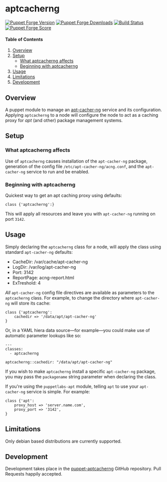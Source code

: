 # aptcacherng

[![Puppet Forge Version](http://img.shields.io/puppetforge/v/markhellewell/aptcacherng.svg)](https://forge.puppetlabs.com/markhellewell/aptcacherng)
[![Puppet Forge Downloads](http://img.shields.io/puppetforge/dt/markhellewell/aptcacherng.svg)](https://forge.puppetlabs.com/markhellewell/aptcacherng)
[![Build Status](https://img.shields.io/travis/markhellewell/puppet-aptcacherng/master.svg)](https://travis-ci.org/markhellewell/puppet-aptcacherng)
[![Puppet Forge Score](https://img.shields.io/puppetforge/f/markhellewell/aptcacherng.svg)](https://forge.puppetlabs.com/markhellewell/aptcacherng)

#### Table of Contents

1. [Overview](#overview)
2. [Setup](#setup)
    * [What aptcacherng affects](#what-aptcacherng-affects)
    * [Beginning with aptcacherng](#beginning-with-aptcacherng)
3. [Usage](#usage)
4. [Limitations](#limitations)
5. [Development](#development)

## Overview

A puppet module to manage an [apt-cacher-ng](https://www.unix-ag.uni-kl.de/~bloch/acng/) service and its configuration.  Applying `aptcacherng` to a node will configure the node to act as a caching proxy for *apt* (and other) package management systems.

## Setup

### What aptcacherng affects

Use of `aptcacherng` causes installation of the `apt-cacher-ng` package, generation of the config file `/etc/apt-cacher-ng/acng.conf`, and the `apt-cacher-ng` service to run and be enabled.

### Beginning with aptcacherng

Quickest way to get an apt caching proxy using defaults:

    class {'aptcacherng':}

This will apply all resources and leave you with `apt-cacher-ng` running on port `3142`.

## Usage

Simply declaring the `aptcacherng` class for a node, will apply the class using standard `apt-cacher-ng` defaults:

* CacheDir: /var/cache/apt-cacher-ng
* LogDir: /var/log/apt-cacher-ng
* Port: 3142
* ReportPage: acng-report.html
* ExTreshold: 4

*All* `apt-cacher-ng` config file directives are available as parameters to the `aptcacherng` class.  For example, to change the directory where `apt-cacher-ng` will store its cache:

    class {'aptcacherng':
        cachedir => '/data/apt/apt-cacher-ng'
    }

Or, in a YAML hiera data source—for example—you could make use of automatic parameter lookups like so:

    ---
    classes:
      - aptcacherng

    aptcacherng::cachedir: "/data/apt/apt-cacher-ng"

If you wish to make `aptcacherng` install a specific `apt-cacher-ng` package, you may pass the `packagename` string parameter when declaring the class.

If you're using the `puppetlabs-apt` module, telling `apt` to use your `apt-cacher-ng` service is simple.  For example:

    class {'apt':
        proxy_host => 'server.name.com',
        proxy_port => '3142',
    }

## Limitations

Only debian based distributions are currently supported.

## Development

Development takes place in the [puppet-aptcacherng](https://github.com/markhellewell/puppet-aptcacherng) GitHub repository.  Pull Requests happily accepted.
